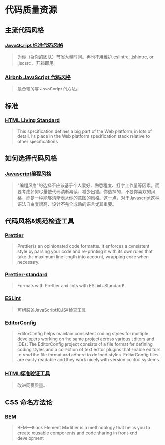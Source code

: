 # 代码质量资源
## 主流代码风格
### [JavaScript 标准代码风格](https://github.com/standard/standard/blob/master/docs/README-zhcn.md)
> 为你（及你的团队）节省大量时间。再也不用维护.eslintrc, .jshintrc, or .jscsrc 。开箱即用。

### [Airbnb JavaScript 代码风格](https://github.com/airbnb/javascript)
> 最合理的写 JavaScript 的方法。

## 标准
### [HTML Living Standard](https://html.spec.whatwg.org/multipage/)
> This specification defines a big part of the Web platform, in lots of detail. Its place in the Web platform specification stack relative to other specifications

## 如何选择代码风格
### [Javascript编程风格](http://www.ruanyifeng.com/blog/2012/04/javascript_programming_style.html)
> "编程风格"的选择不应该基于个人爱好、熟悉程度、打字工作量等因素，而要考虑如何尽量使代码清晰易读、减少出错。你选择的，不是你喜欢的风格，而是一种能够清晰表达你的意图的风格。这一点，对于Javascript这种语法自由度很高、设计不完全成熟的语言尤其重要。

## 代码风格&规范检查工具
### [Prettier](https://github.com/prettier/prettier)
> Prettier is an opinionated code formatter. It enforces a consistent style by parsing your code and re-printing it with its own rules that take the maximum line length into account, wrapping code when necessary.

### [Prettier-standard](https://github.com/sheerun/prettier-standard)
> Formats with Prettier and lints with ESLint+Standard!

### [ESLint](http://eslint.cn/)
> 可组装的JavaScript和JSX检查工具

### [EditorConfig](https://editorconfig.org/)
> EditorConfig helps maintain consistent coding styles for multiple developers working on the same project across various editors and IDEs. The EditorConfig project consists of a file format for defining coding styles and a collection of text editor plugins that enable editors to read the file format and adhere to defined styles. EditorConfig files are easily readable and they work nicely with version control systems.

### [HTML标准验证工具](https://validator.w3.org/unicorn/)
> 改进网页质量。

## CSS 命名方法论
### [BEM](http://getbem.com/)
> BEM — Block Element Modifier is a methodology that helps you to create reusable components and code sharing in front-end development
